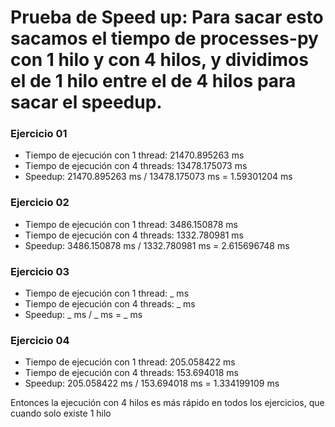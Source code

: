 # Prueba de Speed up: Para sacar esto sacamos el tiempo de processes-py con 1 hilo y con 4 hilos, y dividimos el de 1 hilo entre el de 4 hilos para sacar el speedup.

### Ejercicio 01
- Tiempo de ejecución con 1 thread: 21470.895263 ms
- Tiempo de ejecución con 4 threads: 13478.175073 ms
- Speedup: 21470.895263 ms / 13478.175073 ms = 1.59301204 ms 

### Ejercicio 02
- Tiempo de ejecución con 1 thread: 3486.150878 ms
- Tiempo de ejecución con 4 threads: 1332.780981 ms
- Speedup: 3486.150878 ms / 1332.780981 ms = 2.615696748 ms

### Ejercicio 03
- Tiempo de ejecución con 1 thread: _ ms
- Tiempo de ejecución con 4 threads: _ ms
- Speedup: _ ms / _ ms = _ ms

### Ejercicio 04
- Tiempo de ejecución con 1 thread: 205.058422 ms
- Tiempo de ejecución con 4 threads: 153.694018 ms
- Speedup: 205.058422 ms / 153.694018  ms = 1.334199109 ms

Entonces la ejecución con 4 hilos es más rápido en todos los ejercicios, que cuando solo existe 1 hilo
